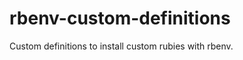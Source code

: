 rbenv-custom-definitions
========================

Custom definitions to install custom rubies with rbenv.
